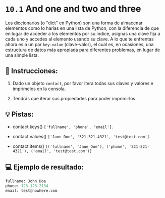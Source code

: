 # `10.1`  And one and two and three

Los diccionarios (o "dict" en Python) son una forma de almacenar elementos como lo harías en una lista de Python, con la diferencia de que en lugar de acceder a los elementos por su índice, asignas una clave fija a cada uno y accedes al elemento usando su clave. A lo que te enfrentas ahora es a un par `key-value` (clave-valor), el cual es, en ocasiones, una estructura de datos más apropiada para diferentes problemas, en lugar de una simple lista.

## 📝 Instrucciones:

1. Dado un objeto `contact`, por favor itera todas sus claves y valores e imprímelos en la consola.

2. Tendrás que iterar sus propiedades para poder imprimirlos

## 💡 Pistas:

- contact.keys()  `['fullname', 'phone', 'email']`.

- contact.values()  `['Jane Doe', '321-321-4321', 'test@test.com']`.

- contact.items()  `[('fullname', 'Jane Doe'), ('phone', '321-321-4321'), ('email', 'test@test.com')]`

## 💻 Ejemplo de resultado:

```py
fullname: John Doe
phone: 123-123-2134
email: test@nowhere.com
```
